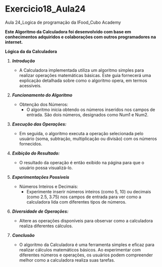 # Exercicio18_Aula24
Aula 24_Logica de programação da IFood_Cubo Academy

**Este Algoritmo da Calculadora foi desenvolvido com base em conhecimentos adquiridos e colaborações com outros programadores na internet.**

**Lógica da da Calculadora**

1) ***Introdução***
	- A Calculadora implementada utiliza um algoritmo simples para realizar operações matemáticas básicas. Este guia fornecerá uma explicação detalhada sobre como o algoritmo opera, em termos acessíveis.

2) ***Funcionamento do Algoritmo***
	- Obtenção dos Números:
		- O algoritmo inicia obtendo os números inseridos nos campos de entrada. São dois números, designados como Num1 e Num2.

3) ***Execução das Operações:***
	- Em seguida, o algoritmo executa a operação selecionada pelo usuário (soma, subtração, multiplicação ou divisão) com os números fornecidos.

4) ***Exibição do Resultado:***
	- O resultado da operação é então exibido na página para que o usuário possa visualizá-lo.

5) ***Experimentações Possíveis***
	- Números Inteiros e Decimais:
		- Experimente inserir números inteiros (como 5, 10) ou decimais (como 2.5, 3.75) nos campos de entrada para ver como a calculadora lida com diferentes tipos de números.

6) ***Diversidade de Operações:***
	- Altere as operações disponíveis para observar como a calculadora realiza diferentes cálculos.

7) ***Conclusão***
	- O algoritmo da Calculadora é uma ferramenta simples e eficaz para realizar cálculos matemáticos básicos. Ao experimentar com diferentes números e operações, os usuários podem compreender melhor como a calculadora realiza suas tarefas.
